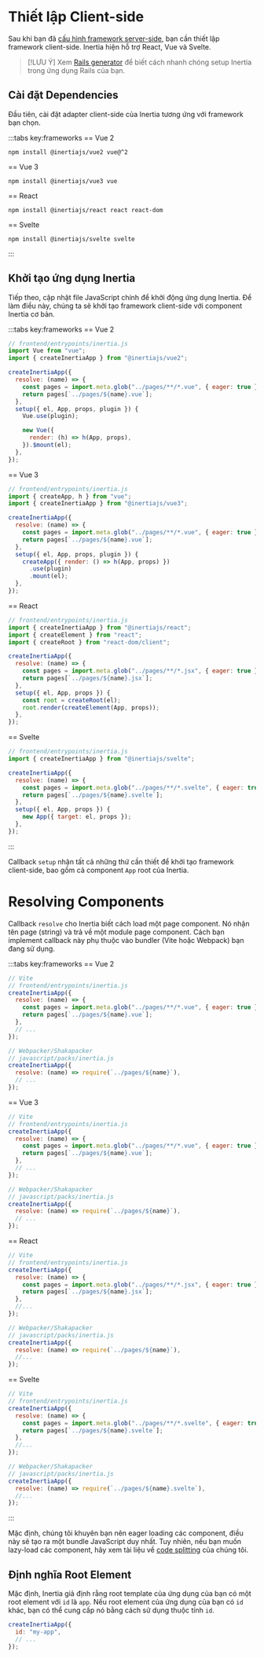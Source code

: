 # Thiết lập Client-side

Sau khi bạn đã [cấu hình framework server-side](/02-server-side-setup.md), bạn cần thiết lập framework client-side. Inertia hiện hỗ trợ React, Vue và Svelte.

> [!LƯU Ý]
> Xem [Rails generator](/02-server-side-setup#rails-generator) để biết cách nhanh chóng setup Inertia trong ứng dụng Rails của bạn.

## Cài đặt Dependencies

Đầu tiên, cài đặt adapter client-side của Inertia tương ứng với framework bạn chọn.

:::tabs key:frameworks
== Vue 2

```shell
npm install @inertiajs/vue2 vue@^2
```

== Vue 3

```shell
npm install @inertiajs/vue3 vue
```

== React

```shell
npm install @inertiajs/react react react-dom
```

== Svelte

```shell
npm install @inertiajs/svelte svelte
```

:::

## Khởi tạo ứng dụng Inertia

Tiếp theo, cập nhật file JavaScript chính để khởi động ứng dụng Inertia. Để làm điều này, chúng ta sẽ khởi tạo framework client-side với component Inertia cơ bản.

:::tabs key:frameworks
== Vue 2

```js
// frontend/entrypoints/inertia.js
import Vue from "vue";
import { createInertiaApp } from "@inertiajs/vue2";

createInertiaApp({
  resolve: (name) => {
    const pages = import.meta.glob("../pages/**/*.vue", { eager: true });
    return pages[`../pages/${name}.vue`];
  },
  setup({ el, App, props, plugin }) {
    Vue.use(plugin);

    new Vue({
      render: (h) => h(App, props),
    }).$mount(el);
  },
});
```

== Vue 3

```js
// frontend/entrypoints/inertia.js
import { createApp, h } from "vue";
import { createInertiaApp } from "@inertiajs/vue3";

createInertiaApp({
  resolve: (name) => {
    const pages = import.meta.glob("../pages/**/*.vue", { eager: true });
    return pages[`../pages/${name}.vue`];
  },
  setup({ el, App, props, plugin }) {
    createApp({ render: () => h(App, props) })
      .use(plugin)
      .mount(el);
  },
});
```

== React

```js
// frontend/entrypoints/inertia.js
import { createInertiaApp } from "@inertiajs/react";
import { createElement } from "react";
import { createRoot } from "react-dom/client";

createInertiaApp({
  resolve: (name) => {
    const pages = import.meta.glob("../pages/**/*.jsx", { eager: true });
    return pages[`../pages/${name}.jsx`];
  },
  setup({ el, App, props }) {
    const root = createRoot(el);
    root.render(createElement(App, props));
  },
});
```

== Svelte

```js
// frontend/entrypoints/inertia.js
import { createInertiaApp } from "@inertiajs/svelte";

createInertiaApp({
  resolve: (name) => {
    const pages = import.meta.glob("../pages/**/*.svelte", { eager: true });
    return pages[`../pages/${name}.svelte`];
  },
  setup({ el, App, props }) {
    new App({ target: el, props });
  },
});
```

:::

Callback `setup` nhận tất cả những thứ cần thiết để khởi tạo framework client-side, bao gồm cả component `App` root của Inertia.

# Resolving Components

Callback `resolve` cho Inertia biết cách load một page component. Nó nhận tên page (string) và trả về một module page component. Cách bạn implement callback này phụ thuộc vào bundler (Vite hoặc Webpack) bạn đang sử dụng.

:::tabs key:frameworks
== Vue 2

```js
// Vite
// frontend/entrypoints/inertia.js
createInertiaApp({
  resolve: (name) => {
    const pages = import.meta.glob("../pages/**/*.vue", { eager: true });
    return pages[`../pages/${name}.vue`];
  },
  // ...
});

// Webpacker/Shakapacker
// javascript/packs/inertia.js
createInertiaApp({
  resolve: (name) => require(`../pages/${name}`),
  // ...
});
```

== Vue 3

```js
// Vite
// frontend/entrypoints/inertia.js
createInertiaApp({
  resolve: (name) => {
    const pages = import.meta.glob("../pages/**/*.vue", { eager: true });
    return pages[`../pages/${name}.vue`];
  },
  // ...
});

// Webpacker/Shakapacker
// javascript/packs/inertia.js
createInertiaApp({
  resolve: (name) => require(`../pages/${name}`),
  // ...
});
```

== React

```js
// Vite
// frontend/entrypoints/inertia.js
createInertiaApp({
  resolve: (name) => {
    const pages = import.meta.glob("../pages/**/*.jsx", { eager: true });
    return pages[`../pages/${name}.jsx`];
  },
  //...
});

// Webpacker/Shakapacker
// javascript/packs/inertia.js
createInertiaApp({
  resolve: (name) => require(`../pages/${name}`),
  //...
});
```

== Svelte

```js
// Vite
// frontend/entrypoints/inertia.js
createInertiaApp({
  resolve: (name) => {
    const pages = import.meta.glob("../pages/**/*.svelte", { eager: true });
    return pages[`../pages/${name}.svelte`];
  },
  //...
});

// Webpacker/Shakapacker
// javascript/packs/inertia.js
createInertiaApp({
  resolve: (name) => require(`../pages/${name}.svelte`),
  //...
});
```

:::

Mặc định, chúng tôi khuyên bạn nên eager loading các component, điều này sẽ tạo ra một bundle JavaScript duy nhất. Tuy nhiên, nếu bạn muốn lazy-load các component, hãy xem tài liệu về [code splitting](/guide/code-splitting.md) của chúng tôi.

## Định nghĩa Root Element

Mặc định, Inertia giả định rằng root template của ứng dụng của bạn có một root element với `id` là `app`. Nếu root element của ứng dụng của bạn có `id` khác, bạn có thể cung cấp nó bằng cách sử dụng thuộc tính `id`.

```js
createInertiaApp({
  id: "my-app",
  // ...
});
```
